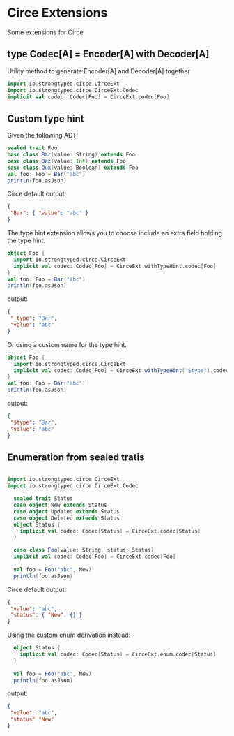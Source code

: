 # Circe Extensions

Some extensions for Circe

## type Codec[A] = Encoder[A] with Decoder[A]

Utility method to generate Encoder[A] and Decoder[A] together
```scala
import io.strongtyped.circe.CirceExt
import io.strongtyped.circe.CirceExt.Codec
implicit val codec: Codec[Foo] = CirceExt.codec[Foo]
```

## Custom type hint

Given the following ADT: 
```scala
sealed trait Foo
case class Bar(value: String) extends Foo
case class Baz(value: Int) extends Foo
case class Qux(value: Boolean) extends Foo
val foo: Foo = Bar("abc")
println(foo.asJson)
```    
Circe default output: 
```json
{
 "Bar": { "value": "abc" }
}
```

The type hint extension allows you to choose include an extra field holding the type hint.

```scala
object Foo {
  import io.strongtyped.circe.CirceExt
  implicit val codec: Codec[Foo] = CirceExt.withTypeHint.codec[Foo]
}
val foo: Foo = Bar("abc")
println(foo.asJson)
```
output: 

```json
{
 "_type": "Bar",
 "value": "abc"
}
```

Or using a custom name for the type hint.
```scala
object Foo {
  import io.strongtyped.circe.CirceExt
  implicit val codec: Codec[Foo] = CirceExt.withTypeHint("$type").codec[Foo]
}
val foo: Foo = Bar("abc")
println(foo.asJson)
```
output: 

```json
{
 "$type": "Bar",
 "value": "abc"
}
```

## Enumeration from sealed tratis

```scala

import io.strongtyped.circe.CirceExt
import io.strongtyped.circe.CirceExt.Codec

  sealed trait Status
  case object New extends Status
  case object Updated extends Status
  case object Deleted extends Status
  object Status {
    implicit val codec: Codec[Status] = CirceExt.codec[Status]
  }

  case class Foo(value: String, status: Status)
  implicit val codec: Codec[Foo] = CirceExt.codec[Foo]
  
  val foo = Foo("abc", New)
  println(foo.asJson)
```    

Circe default output: 

```json
{
 "value": "abc",
 "status": { "New": {} }
}
```

Using the custom enum derivation instead:
```scala
  object Status {
    implicit val codec: Codec[Status] = CirceExt.enum.codec[Status]
  }
  
  val foo = Foo("abc", New)
  println(foo.asJson)
```  

output: 

```json
{
 "value": "abc",
 "status" "New"
}
```
